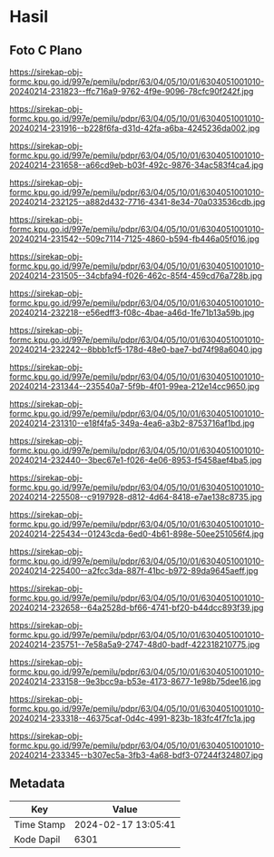 # Hasil

## Foto C Plano

https://sirekap-obj-formc.kpu.go.id/997e/pemilu/pdpr/63/04/05/10/01/6304051001010-20240214-231823--ffc716a9-9762-4f9e-9096-78cfc90f242f.jpg

https://sirekap-obj-formc.kpu.go.id/997e/pemilu/pdpr/63/04/05/10/01/6304051001010-20240214-231916--b228f6fa-d31d-42fa-a6ba-4245236da002.jpg

https://sirekap-obj-formc.kpu.go.id/997e/pemilu/pdpr/63/04/05/10/01/6304051001010-20240214-231658--a66cd9eb-b03f-492c-9876-34ac583f4ca4.jpg

https://sirekap-obj-formc.kpu.go.id/997e/pemilu/pdpr/63/04/05/10/01/6304051001010-20240214-232125--a882d432-7716-4341-8e34-70a033536cdb.jpg

https://sirekap-obj-formc.kpu.go.id/997e/pemilu/pdpr/63/04/05/10/01/6304051001010-20240214-231542--509c7114-7125-4860-b594-fb446a05f016.jpg

https://sirekap-obj-formc.kpu.go.id/997e/pemilu/pdpr/63/04/05/10/01/6304051001010-20240214-231505--34cbfa94-f026-462c-85f4-459cd76a728b.jpg

https://sirekap-obj-formc.kpu.go.id/997e/pemilu/pdpr/63/04/05/10/01/6304051001010-20240214-232218--e56edff3-f08c-4bae-a46d-1fe71b13a59b.jpg

https://sirekap-obj-formc.kpu.go.id/997e/pemilu/pdpr/63/04/05/10/01/6304051001010-20240214-232242--8bbb1cf5-178d-48e0-bae7-bd74f98a6040.jpg

https://sirekap-obj-formc.kpu.go.id/997e/pemilu/pdpr/63/04/05/10/01/6304051001010-20240214-231344--235540a7-5f9b-4f01-99ea-212e14cc9650.jpg

https://sirekap-obj-formc.kpu.go.id/997e/pemilu/pdpr/63/04/05/10/01/6304051001010-20240214-231310--e18f4fa5-349a-4ea6-a3b2-8753716af1bd.jpg

https://sirekap-obj-formc.kpu.go.id/997e/pemilu/pdpr/63/04/05/10/01/6304051001010-20240214-232440--3bec67e1-f026-4e06-8953-f5458aef4ba5.jpg

https://sirekap-obj-formc.kpu.go.id/997e/pemilu/pdpr/63/04/05/10/01/6304051001010-20240214-225508--c9197928-d812-4d64-8418-e7ae138c8735.jpg

https://sirekap-obj-formc.kpu.go.id/997e/pemilu/pdpr/63/04/05/10/01/6304051001010-20240214-225434--01243cda-6ed0-4b61-898e-50ee251056f4.jpg

https://sirekap-obj-formc.kpu.go.id/997e/pemilu/pdpr/63/04/05/10/01/6304051001010-20240214-225400--a2fcc3da-887f-41bc-b972-89da9645aeff.jpg

https://sirekap-obj-formc.kpu.go.id/997e/pemilu/pdpr/63/04/05/10/01/6304051001010-20240214-232658--64a2528d-bf66-4741-bf20-b44dcc893f39.jpg

https://sirekap-obj-formc.kpu.go.id/997e/pemilu/pdpr/63/04/05/10/01/6304051001010-20240214-235751--7e58a5a9-2747-48d0-badf-422318210775.jpg

https://sirekap-obj-formc.kpu.go.id/997e/pemilu/pdpr/63/04/05/10/01/6304051001010-20240214-233158--9e3bcc9a-b53e-4173-8677-1e98b75dee16.jpg

https://sirekap-obj-formc.kpu.go.id/997e/pemilu/pdpr/63/04/05/10/01/6304051001010-20240214-233318--46375caf-0d4c-4991-823b-183fc4f7fc1a.jpg

https://sirekap-obj-formc.kpu.go.id/997e/pemilu/pdpr/63/04/05/10/01/6304051001010-20240214-233345--b307ec5a-3fb3-4a68-bdf3-07244f324807.jpg


## Metadata

| Key        | Value               |
| ---------- | ------------------- |
| Time Stamp | 2024-02-17 13:05:41 |
| Kode Dapil | 6301                |



